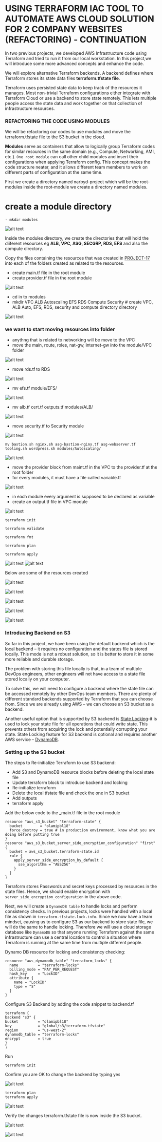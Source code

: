 # USING TERRAFORM IAC TOOL TO AUTOMATE AWS CLOUD SOLUTION FOR 2 COMPANY WEBSITES (REFACTORING) - CONTINUATION

In two previous projects, we developed AWS Infrastructure code using Terraform and tried to run it from our local workstation. In this project,we will introduce some more advanced concepts and enhance the code.

We will explore alternative Terraform backends. A backend defines where Terraform stores its state data files **terraform.tfstate file**.

Terraform uses persisted state data to keep track of the resources it manages. Most non-trivial Terraform configurations either integrate with Terraform Cloud or use a backend to store state remotely. This lets multiple people access the state data and work together on that collection of infrastructure resources.

### REFACTORING THE CODE USING MODULES

We will be refactoring our codes to use modules and move the terraform.tfstate file to the S3 bucket in the cloud.

**Modules** serve as containers that allow to logically group Terraform codes for similar resources in the same domain (e.g., Compute, Networking, AMI, etc.). `One root module` can call other child modules and insert their configurations when applying Terraform config. This concept makes the code structure neater, and it allows different team members to work on different parts of configuration at the same time.

First we create a directory named narbyd-project which will be the root-modules inside the root-module we create a directory named modules.

 # create a module directory
    - mkdir modules

![alt text](images/18.1.png)

Inside the modules directory, we create the directories that will hold the diiferent resources eg **ALB, VPC, ASG, SECGRP, RDS, EFS** and also the compute directory.

Copy the files containing the resources that was created in [PROJECT-17](https://github.com/Olaminiyi/Project-17) into each of the folders created as related to the resources.

- create main.tf file in the root module
- create provider.tf file in the root module

![alt text](images/18.2.png)

-  cd in to modules
- mkdir VPC ALB  Autoscaling EFS RDS Compute Security # create VPC, ALB Auto, EFS, RDS, security and compute directory directory

![alt text](images/18.3.png)

### we want to start moving resources into folder
- anythng that is related to networking will be move to the VPC
- move the main, route, roles, nat-gw, internet-gw into the module/VPC folder

![alt text](images/18.4.png)

- move rds.tf to RDS

![alt text](images/18.5.png)    

- mv efs.tf module/EFS/

![alt text](images/18.6.png)  

- mv alb.tf cert.tf outputs.tf modules/ALB/

![alt text](images/18.7.png) 

- move security.tf to Security module

![alt text](images/18.9.png) 

```
mv bastion.sh nginx.sh asg-bastion-nginx.tf asg-webserver.tf tooling.sh wordpress.sh modules/Autoscaling/
```

![alt text](images/18.8.png)

- move the provider block from maint.tf in the VPC to the provider.tf at the root folder
- for every modules, it must have a file called variable.tf

![alt text](images/18.10.png)

- in each module every argument is supposed to be declared as variable
- create an output.tf file in VPC module

![alt text](images/18.12.png)
```
terraform init
```
```
terraform validate
```
```
terraform fmt
```
```
terraform plan
```
```
terraform apply
```
![alt text](images/18.13.png)
![alt text](images/18.22.png)

Below are some of the resources created

![alt text](images/18.14.png)

![alt text](images/18.16.png)

![alt text](images/18.18.png)

![alt text](images/18.19.png)

![alt text](images/18.20.png)


### Introducing Backend on S3

So far in this project, we have been using the default backend which is the local backend – it requires no configuration and the states file is stored locally. This mode is not a robust solution, so it is better to store it in some more reliable and durable storage.

The problem with storing this file locally is that, in a team of multiple DevOps engineers, other engineers will not have access to a state file stored locally on your computer.

To solve this, we will need to configure a backend where the state file can be accessed remotely by other DevOps team members. There are plenty of different standard backends supported by Terraform that you can choose from. Since we are already using AWS – we can choose an S3 bucket as a backend.

Another useful option that is supported by S3 backend is [State Locking](https://developer.hashicorp.com/terraform/language/state/locking)-it is used to lock your state file for all operations that could write state. This prevents others from acquiring the lock and potentially corrupting your state. State Locking feature for S3 backend is optional and requires another AWS service – [DynamoDB](https://aws.amazon.com/dynamodb/).

### Setting up the S3 bucket

The steps to Re-initialize Terraform to use S3 backend:

- Add S3 and DynamoDB resource blocks before deleting the local state file
- Update terraform block to introduce backend and locking
- Re-initialize terraform
- Delete the local tfstate file and check the one in S3 bucket
- Add outputs
- terraform apply

Add the below code to the _main.tf file in the root module
```
resource "aws_s3_bucket" "terraform-state" {
  bucket        = "olamipbl18"
  force_destroy = true # in production environment, know what you are doing before putting true
}
resource "aws_s3_bucket_server_side_encryption_configuration" "first" {
  bucket = aws_s3_bucket.terraform-state.id
  rule {
    apply_server_side_encryption_by_default {
      sse_algorithm = "AES256"
    }
  }
}
```
Terraform stores Passwords and secret keys processed by resources in the state files. Hence, we should enable encryption with `server_side_encryption_configuration` in the above code.

Next, we will create a `DynamoDB table` to handle locks and perform consistency checks. In previous projects, locks were handled with a local file as shown in `terraform.tfstate.lock.info`. Since we now have a team mindset, causing us to configure S3 as our backend to store state file, we will do the same to handle locking. Therefore we will use a cloud storage database like `DynamoDB` so that anyone running Terraform against the same infrastructure can use a central location to control a situation where Terraform is running at the same time from multiple different people.

Dynamo DB resource for locking and consistency checking:
```
resource "aws_dynamodb_table" "terraform_locks" {
  name         = "terraform-locks"
  billing_mode = "PAY_PER_REQUEST"
  hash_key     = "LockID"
  attribute {
    name = "LockID"
    type = "S"
  }
}

```

Configure S3 Backend by adding the code snippet to backend.tf
```
terraform {
backend "s3" {
bucket         = "olamipbl18"
key            = "global/s3/terraform.tfstate"
region         = "us-west-2"
dynamodb_table = "terraform-locks"
encrypt        = true
}
}
```
Run
```
terraform init
```
Confirm you are OK to change the backend by typing yes

![alt text](images/18.21.png)

```
terraform plan
terraform apply
```
![alt text](images/18.22.png)

Verify the changes terraform.tfstate file is now inside the S3 bucket.

![alt text](images/18.17.png)

![alt text](images/18.23.png)



